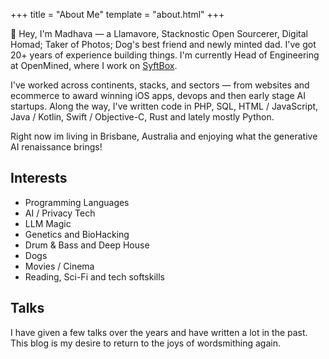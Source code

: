 +++
title = "About Me"
template = "about.html"
+++

👋 Hey, I'm Madhava — a Llamavore, Stacknostic Open Sourcerer, Digital Homad; Taker of Photos; Dog's best friend and newly minted dad.
I've got 20+ years of experience building things. I'm currently Head of Engineering at OpenMined, where I work on [SyftBox](https://syftbox.net/).

I've worked across continents, stacks, and sectors — from websites and ecommerce to award winning iOS apps, devops and then early stage AI startups. Along the way, I've written code in PHP, SQL, HTML / JavaScript, Java / Kotlin, Swift / Objective-C, Rust and lately mostly Python.

Right now im living in Brisbane, Australia and enjoying what the generative AI renaissance brings!

## Interests

- Programming Languages
- AI / Privacy Tech
- LLM Magic
- Genetics and BioHacking
- Drum & Bass and Deep House
- Dogs
- Movies / Cinema
- Reading, Sci-Fi and tech softskills

## Talks
I have given a few talks over the years and have written a lot in the past.
This blog is my desire to return to the joys of wordsmithing again.
